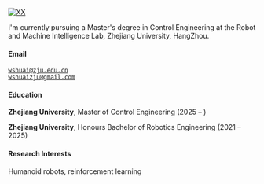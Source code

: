 [![XX](https://img.shields.io/badge/wang314159-github-blue?logo=github)](https://github.com/wang314159)

I'm currently pursuing a Master's degree in Control Engineering at the Robot and Machine Intelligence Lab, Zhejiang University, HangZhou.

#### Email  
<code>wshuai@zju.edu.cn</code>  
<code>wshuaizju@gmail.com</code>

#### Education  
**Zhejiang University**, Master of Control Engineering (2025 – )   

**Zhejiang University**, Honours Bachelor of Robotics Engineering (2021 – 2025) 

#### Research Interests  
Humanoid robots, reinforcement learning
